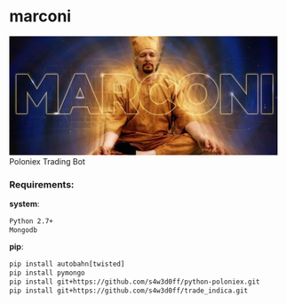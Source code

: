# marconi  
![marconi](images/marconi.jpeg)  
Poloniex Trading Bot

### Requirements:
__system__:
```
Python 2.7+
Mongodb
```
__pip__:
```
pip install autobahn[twisted]
pip install pymongo
pip install git+https://github.com/s4w3d0ff/python-poloniex.git
pip install git+https://github.com/s4w3d0ff/trade_indica.git
```
